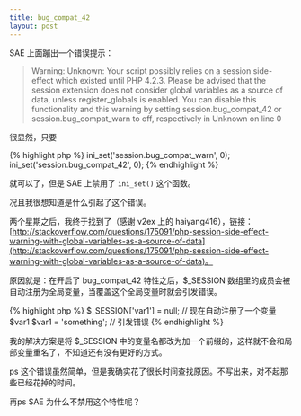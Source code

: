 ```yaml
---
title: bug_compat_42
layout: post
---
```


SAE 上面蹦出一个错误提示：

> Warning: Unknown: Your script possibly relies on a session side-effect which existed until PHP 4.2.3. Please be advised that the session extension does not consider global variables as a source of data, unless register\_globals is enabled. You can disable this functionality and this warning by setting session.bug\_compat\_42 or session.bug\_compat\_warn to off, respectively in Unknown on line 0

很显然，只要

{% highlight php %}
ini_set('session.bug_compat_warn', 0);
ini_set('session.bug_compat_42', 0);
{% endhighlight %}

就可以了，但是 SAE 上禁用了 `ini_set()` 这个函数。

况且我很想知道是什么引起了这个错误。

两个星期之后，我终于找到了（感谢 v2ex 上的 haiyang416），链接：[http://stackoverflow.com/questions/175091/php-session-side-effect-warning-with-global-variables-as-a-source-of-data](http://stackoverflow.com/questions/175091/php-session-side-effect-warning-with-global-variables-as-a-source-of-data)。

原因就是：在开启了 bug\_compat\_42 特性之后，$_SESSION 数组里的成员会被自动注册为全局变量，当覆盖这个全局变量时就会引发错误。

{% highlight php %}
$_SESSION['var1'] = null; // 现在自动注册了一个变量 $var1
$var1 = 'something'; // 引发错误
{% endhighlight %}

我的解决方案是将 $_SESSION 中的变量名都改为加一个前缀的，这样就不会和局部变量重名了，不知道还有没有更好的方式。

ps 这个错误虽然简单，但是我确实花了很长时间查找原因。不写出来，对不起那些已经花掉的时间。

再ps SAE 为什么不禁用这个特性呢？
